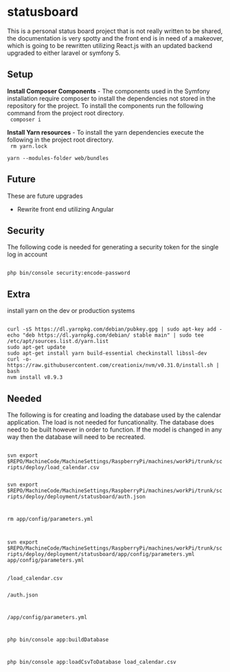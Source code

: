 # statusboard
This is a personal status board project that is not really written to be shared, the documentation is very spotty and the front end is in need of a makeover, which is going to be rewritten utilizing React.js with an updated backend upgraded to either laravel or symfony 5.

Setup
-----

**Install Composer Components** - The components used in the Symfony installation require composer to install the dependencies not stored in the repository for the project.  To install the components run the following command from the project root directory.  
<code>
composer i
</code>

**Install Yarn resources** - To install the yarn dependencies execute the following in the project root directory.  
<code>
rm yarn.lock  
yarn --modules-folder web/bundles
</code>


Future
------
These are future upgrades
* Rewrite front end utilizing Angular

Security
--------
The following code is needed for generating a security token for the single log in account

<code>
php bin/console security:encode-password
</code>



Extra
-----
install yarn on the dev or production systems

<code>
curl -sS https://dl.yarnpkg.com/debian/pubkey.gpg | sudo apt-key add -
echo "deb https://dl.yarnpkg.com/debian/ stable main" | sudo tee /etc/apt/sources.list.d/yarn.list
sudo apt-get update
sudo apt-get install yarn build-essential checkinstall libssl-dev
curl -o- https://raw.githubusercontent.com/creationix/nvm/v0.31.0/install.sh | bash
nvm install v8.9.3
</code>


Needed
------
The following is for creating and loading the database used by the calendar application.  The load is not needed for funcationality.  The database does need to be built however in order to function.  If the model is changed in any way then the database will need to be recreated.

<code>
svn export $REPO/MachineCode/MachineSettings/RaspberryPi/machines/workPi/trunk/scripts/deploy/load_calendar.csv 

svn export $REPO/MachineCode/MachineSettings/RaspberryPi/machines/workPi/trunk/scripts/deploy/deployment/statusboard/auth.json

rm app/config/parameters.yml

svn export $REPO/MachineCode/MachineSettings/RaspberryPi/machines/workPi/trunk/scripts/deploy/deployment/statusboard/app/config/parameters.yml app/config/parameters.yml
</code>

<code>
/load_calendar.csv

/auth.json

/app/config/parameters.yml

php bin/console app:buildDatabase

php bin/console app:loadCsvToDatabase load_calendar.csv
<code>
